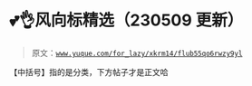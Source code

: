 # 💕👌风向标精选（230509 更新）

> 原文：[`www.yuque.com/for_lazy/xkrm14/flub55qo6rwzy9yl`](https://www.yuque.com/for_lazy/xkrm14/flub55qo6rwzy9yl)

【中括号】指的是分类，下方帖子才是正文哈

